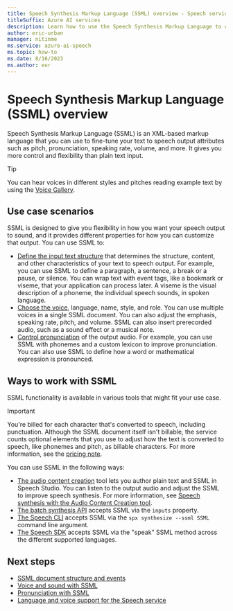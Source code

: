 ```yaml
---
title: Speech Synthesis Markup Language (SSML) overview - Speech service
titleSuffix: Azure AI services
description: Learn how to use the Speech Synthesis Markup Language to control pronunciation and prosody in text to speech.
author: eric-urban
manager: nitinme
ms.service: azure-ai-speech
ms.topic: how-to
ms.date: 8/16/2023
ms.author: eur
---
```


# Speech Synthesis Markup Language (SSML) overview

Speech Synthesis Markup Language (SSML) is an XML-based markup language that you can use to fine-tune your text to speech output attributes such as pitch, pronunciation, speaking rate, volume, and more. It gives you more control and flexibility than plain text input. 

> [!TIP]
> You can hear voices in different styles and pitches reading example text by using the [Voice Gallery](https://speech.microsoft.com/portal/voicegallery).

## Use case scenarios

SSML is designed to give you flexibility in how you want your speech output to sound, and it provides different properties for how you can customize that output. You can use SSML to:

- [Define the input text structure](speech-synthesis-markup-structure.md) that determines the structure, content, and other characteristics of your text to speech output. For example, you can use SSML to define a paragraph, a sentence, a break or a pause, or silence. You can wrap text with event tags, like a bookmark or viseme, that your application can process later. A viseme is the visual description of a phoneme, the individual speech sounds, in spoken language.
- [Choose the voice](speech-synthesis-markup-voice.md), language, name, style, and role. You can use multiple voices in a single SSML document. You can also adjust the emphasis, speaking rate, pitch, and volume. SSML can also insert prerecorded audio, such as a sound effect or a musical note.
- [Control pronunciation](speech-synthesis-markup-pronunciation.md) of the output audio. For example, you can use SSML with phonemes and a custom lexicon to improve pronunciation. You can also use SSML to define how a word or mathematical expression is pronounced.

## Ways to work with SSML

SSML functionality is available in various tools that might fit your use case.

> [!IMPORTANT]
> You're billed for each character that's converted to speech, including punctuation. Although the SSML document itself isn't billable, the service counts optional elements that you use to adjust how the text is converted to speech, like phonemes and pitch, as billable characters. For more information, see the [pricing note](text-to-speech.md#pricing-note).

You can use SSML in the following ways:

- [The audio content creation](https://aka.ms/audiocontentcreation) tool lets you author plain text and SSML in Speech Studio. You can listen to the output audio and adjust the SSML to improve speech synthesis. For more information, see [Speech synthesis with the Audio Content Creation tool](how-to-audio-content-creation.md).
- [The batch synthesis API](batch-synthesis.md) accepts SSML via the `inputs` property. 
- [The Speech CLI](get-started-text-to-speech.md?pivots=programming-language-cli) accepts SSML via the `spx synthesize --ssml SSML` command line argument.
- [The Speech SDK](how-to-speech-synthesis.md#use-ssml-to-customize-speech-characteristics) accepts SSML via the "speak" SSML method across the different supported languages.

## Next steps

- [SSML document structure and events](speech-synthesis-markup-structure.md)
- [Voice and sound with SSML](speech-synthesis-markup-voice.md)
- [Pronunciation with SSML](speech-synthesis-markup-pronunciation.md)
- [Language and voice support for the Speech service](language-support.md?tabs=tts)
